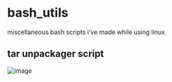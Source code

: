 # bash_utils
miscellaneous bash scripts i've made while using linux
## tar unpackager script
![image](https://github.com/user-attachments/assets/4a8948e0-8c15-4da9-89b7-8ae967bc5212)
